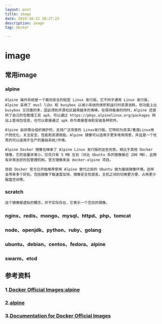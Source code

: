 ```yaml
---
layout: post
title: image
date: 2019-10-22 18:27:23
description: image
tag: docker

---
```


# image
## 常用image
### alpine
    Alpine 操作系统是一个面向安全的轻型 Linux 发行版。它不同于通常 Linux 发行版，Alpine 采用了 musl libc 和 busybox 以减小系统的体积和运行时资源消耗，但功能上比 busybox 又完善的多，因此得到开源社区越来越多的青睐。在保持瘦身的同时，Alpine 还提供了自己的包管理工具 apk，可以通过 https://pkgs.alpinelinux.org/packages 网站上查询包信息，也可以直接通过 apk 命令直接查询和安装各种软件。

    Alpine 由非商业组织维护的，支持广泛场景的 Linux发行版，它特别为资深/重度Linux用户而优化，关注安全，性能和资源效能。Alpine 镜像可以适用于更多常用场景，并且是一个优秀的可以适用于生产的基础系统/环境。

    Alpine Docker 镜像也继承了 Alpine Linux 发行版的这些优势。相比于其他 Docker 镜像，它的容量非常小，仅仅只有 5 MB 左右（对比 Ubuntu 系列镜像接近 200 MB），且拥有非常友好的包管理机制。官方镜像来自 docker-alpine 项目。

    目前 Docker 官方已开始推荐使用 Alpine 替代之前的 Ubuntu 做为基础镜像环境。这样会带来多个好处。包括镜像下载速度加快，镜像安全性提高，主机之间的切换更方便，占用更少磁盘空间等。
### scratch
    这个镜像是虚拟的概念，并不实际存在，它表示一个空白的镜像。
### nginx、redis、mongo、mysql、httpd、php、tomcat
### node、openjdk、python、ruby、golang
### ubuntu、debian、centos、fedora、alpine
### swarm、etcd

## 参考资料
### 1.[Docker Official Images:alpine](https://hub.docker.com/_/alpine/)
### 2.[alpine](https://yeasy.gitbooks.io/docker_practice/cases/os/alpine.html)
### 3.[Documentation for Docker Official Images](https://github.com/docker-library/docs)